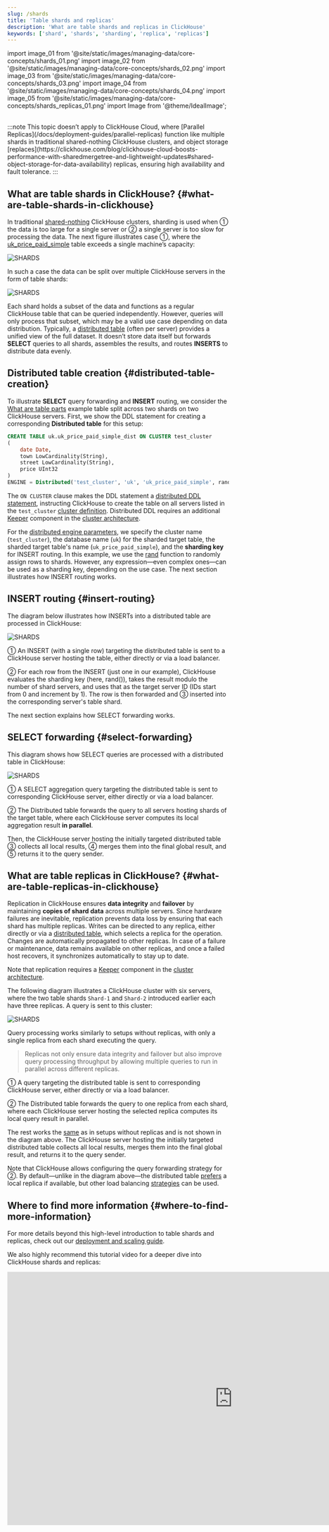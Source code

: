 ```yaml
---
slug: /shards
title: 'Table shards and replicas'
description: 'What are table shards and replicas in ClickHouse'
keywords: ['shard', 'shards', 'sharding', 'replica', 'replicas']
---
```


import image_01 from '@site/static/images/managing-data/core-concepts/shards_01.png'
import image_02 from '@site/static/images/managing-data/core-concepts/shards_02.png'
import image_03 from '@site/static/images/managing-data/core-concepts/shards_03.png'
import image_04 from '@site/static/images/managing-data/core-concepts/shards_04.png'
import image_05 from '@site/static/images/managing-data/core-concepts/shards_replicas_01.png'
import Image from '@theme/IdealImage';

<br/>
:::note
This topic doesn’t apply to ClickHouse Cloud, where [Parallel Replicas](/docs/deployment-guides/parallel-replicas) function like multiple shards in traditional shared-nothing ClickHouse clusters, and object storage [replaces](https://clickhouse.com/blog/clickhouse-cloud-boosts-performance-with-sharedmergetree-and-lightweight-updates#shared-object-storage-for-data-availability) replicas, ensuring high availability and fault tolerance.
:::

## What are table shards in ClickHouse? {#what-are-table-shards-in-clickhouse}

In traditional [shared-nothing](https://en.wikipedia.org/wiki/Shared-nothing_architecture) ClickHouse clusters, sharding is used when ① the data is too large for a single server or ② a single server is too slow for processing the data. The next figure illustrates case ①, where the [uk_price_paid_simple](/parts) table exceeds a single machine’s capacity:

<Image img={image_01} size="lg" alt='SHARDS'/>

<br/>

In such a case the data can be split over multiple ClickHouse servers in the form of table shards:

<Image img={image_02} size="lg" alt='SHARDS'/>

<br/>

Each shard holds a subset of the data and functions as a regular ClickHouse table that can be queried independently. However, queries will only process that subset, which may be a valid use case depending on data distribution. Typically, a [distributed table](/docs/engines/table-engines/special/distributed) (often per server) provides a unified view of the full dataset. It doesn’t store data itself but forwards **SELECT** queries to all shards, assembles the results, and routes **INSERTS** to distribute data evenly.

## Distributed table creation {#distributed-table-creation}

To illustrate **SELECT** query forwarding and **INSERT** routing, we consider the [What are table parts](/parts) example table split across two shards on two ClickHouse servers. First, we show the DDL statement for creating a corresponding **Distributed table** for this setup:


```sql
CREATE TABLE uk.uk_price_paid_simple_dist ON CLUSTER test_cluster
(
    date Date,
    town LowCardinality(String),
    street LowCardinality(String),
    price UInt32
)
ENGINE = Distributed('test_cluster', 'uk', 'uk_price_paid_simple', rand())
```

The `ON CLUSTER` clause makes the DDL statement a [distributed DDL statement](/docs/sql-reference/distributed-ddl), instructing ClickHouse to create the table on all servers listed in the `test_cluster` [cluster definition](/docs/architecture/horizontal-scaling#replication-and-sharding-configuration). Distributed DDL requires an additional [Keeper](https://clickhouse.com/clickhouse/keeper) component in the [cluster architecture](/docs/architecture/horizontal-scaling#architecture-diagram).

For the [distributed engine parameters](/docs/engines/table-engines/special/distributed#distributed-parameters), we specify the cluster name (`test_cluster`), the database name (`uk`) for the sharded target table, the sharded target table's name (`uk_price_paid_simple`), and the **sharding key** for INSERT routing. In this example, we use the [rand](/sql-reference/functions/random-functions#rand) function to randomly assign rows to shards. However, any expression—even complex ones—can be used as a sharding key, depending on the use case. The next section illustrates how INSERT routing works.

## INSERT routing {#insert-routing}

The diagram below illustrates how INSERTs into a distributed table are processed in ClickHouse:

<Image img={image_03} size="lg" alt='SHARDS'/>

<br/>

① An INSERT (with a single row) targeting the distributed table is sent to a ClickHouse server hosting the table, either directly or via a load balancer.

② For each row from the INSERT (just one in our example), ClickHouse evaluates the sharding key (here, rand()), takes the result modulo the number of shard servers, and uses that as the target server ID (IDs start from 0 and increment by 1). The row is then forwarded and ③ inserted into the corresponding server's table shard.

The next section explains how SELECT forwarding works.

## SELECT forwarding {#select-forwarding}

This diagram shows how SELECT queries are processed with a distributed table in ClickHouse:

<Image img={image_04} size="lg" alt='SHARDS'/>

<br/>

① A SELECT aggregation query targeting the distributed table is sent to corresponding ClickHouse server, either directly or via a load balancer.

② The Distributed table forwards the query to all servers hosting shards of the target table, where each ClickHouse server computes its local aggregation result **in parallel**.


Then, the ClickHouse server hosting the initially targeted distributed table ③ collects all local results, ④ merges them into the final global result, and ⑤ returns it to the query sender.

## What are table replicas in ClickHouse? {#what-are-table-replicas-in-clickhouse}

Replication in ClickHouse ensures **data integrity** and **failover** by maintaining **copies of shard data** across multiple servers. Since hardware failures are inevitable, replication prevents data loss by ensuring that each shard has multiple replicas. Writes can be directed to any replica, either directly or via a [distributed table](#distributed-table-creation), which selects a replica for the operation. Changes are automatically propagated to other replicas. In case of a failure or maintenance, data remains available on other replicas, and once a failed host recovers, it synchronizes automatically to stay up to date.

Note that replication requires a [Keeper](https://clickhouse.com/clickhouse/keeper) component in the [cluster architecture](/docs/architecture/horizontal-scaling#architecture-diagram).

The following diagram illustrates a ClickHouse cluster with six servers, where the two table shards `Shard-1` and `Shard-2` introduced earlier each have three replicas. A query is sent to this cluster:

<Image img={image_05} size="lg" alt='SHARDS'/>

<br/>

Query processing works similarly to setups without replicas, with only a single replica from each shard executing the query.

> Replicas not only ensure data integrity and failover but also improve query processing throughput by allowing multiple queries to run in parallel across different replicas.

① A query targeting the distributed table is sent to corresponding ClickHouse server, either directly or via a load balancer.

② The Distributed table forwards the query to one replica from each shard, where each ClickHouse server hosting the selected replica computes its local query result in parallel.

The rest works the [same](#select-forwarding) as in setups without replicas and is not shown in the diagram above. The ClickHouse server hosting the initially targeted distributed table collects all local results, merges them into the final global result, and returns it to the query sender.

Note that ClickHouse allows configuring the query forwarding strategy for ②. By default—unlike in the diagram above—the distributed table [prefers](/docs/operations/settings/settings#prefer_localhost_replica) a local replica if available, but other load balancing [strategies](/docs/operations/settings/settings#load_balancing) can be used.



## Where to find more information {#where-to-find-more-information}

For more details beyond this high-level introduction to table shards and replicas, check out our [deployment and scaling guide](/docs/architecture/horizontal-scaling).

We also highly recommend this tutorial video for a deeper dive into ClickHouse shards and replicas:

<iframe width="1024" height="576" src="https://www.youtube.com/embed/vBjCJtw_Ei0?si=WqopTrnti6usCMRs" title="YouTube video player" frameborder="0" allow="accelerometer; autoplay; clipboard-write; encrypted-media; gyroscope; picture-in-picture; web-share" referrerpolicy="strict-origin-when-cross-origin" allowfullscreen></iframe>
